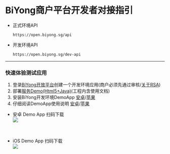 # BiYong商户平台开发者对接指引

      
- 正式环境API

      https://open.biyong.sg/api

- 开发环境API

      https://open.biyong.sg/dev-api

---

### 快速体验测试应用

 1. 登录[BiYong开放平台](https://open.biyong.sg)创建一个开发环境应用(商户必须先通过审核/[关于RSA](https://github.com/openbiyong/biyong-developer/blob/master/BiYong-RSA-Document.md))
 2. 部署[服务Demo(Html5+Java)](https://github.com/openbiyong/merchant-server-demo-java)(工程内含使用文档)
 3. 安装BiYong开发环境DemoApp [安卓](https://www.biyong.sg/merchant/app-auth.apk)/[苹果](https://www.pgyer.com/zngr)
 4. 仔细阅读DemoApp使用说明 [安卓](https://github.com/openbiyong/biyong-developer/blob/master/BiYong-Merchant-Android-AccessProcess.md.md)/[苹果](https://github.com/openbiyong/biyong-developer/blob/master/BiYong-Merchant-IOS-AccessProcess.md)


- 安卓 Demo App 扫码下载<br>
  <img src="https://raw.githubusercontent.com/openbiyong/biyong-developer/master/images/qr-android_demo.png">
<br>

- iOS Demo App 扫码下载<br>
  <img src="https://raw.githubusercontent.com/openbiyong/biyong-developer/master/images/qr-iOS_demo.png">